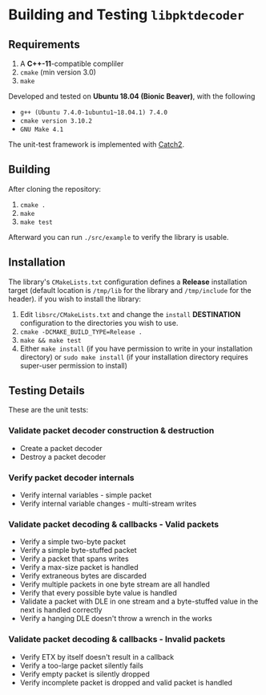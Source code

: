 # Building and Testing `libpktdecoder`

## Requirements
1. A **C++-11**-compatible compliler
1. `cmake` (min version 3.0)
1. `make`

Developed and tested on **Ubuntu 18.04 (Bionic Beaver)**, with the following
- `g++ (Ubuntu 7.4.0-1ubuntu1~18.04.1) 7.4.0`
- `cmake version 3.10.2`
- `GNU Make 4.1`

The unit-test framework is implemented with [Catch2](https://github.com/catchorg/Catch2).

## Building
After cloning the repository:
1. `cmake .`
1. `make`
1. `make test`

Afterward you can run `./src/example` to verify the library is usable.

## Installation
The library's `CMakeLists.txt` configuration defines a **Release** installation target (default location is `/tmp/lib` for the library and `/tmp/include` for the header). if you wish to install the library:
1. Edit `libsrc/CMakeLists.txt` and change the `install` **DESTINATION**  configuration to the directories you wish to use.
1. `cmake -DCMAKE_BUILD_TYPE=Release .`
1. `make && make test`
1. Either `make install` (if you have permission to write in your installation directory) or `sudo make install` (if your installation directory requires super-user permission to install)

## Testing Details
These are the unit tests:
### Validate packet decoder construction & destruction
- Create a packet decoder
- Destroy a packet decoder
### Verify packet decoder internals
- Verify internal variables - simple packet
- Verify internal variable changes - multi-stream writes
### Validate packet decoding & callbacks - Valid packets
- Verify a simple two-byte packet
- Verify a simple byte-stuffed packet
- Verify a packet that spans writes
- Verify a max-size packet is handled
- Verify extraneous bytes are discarded
- Verify multiple packets in one byte stream are all handled
- Verify that every possible byte value is handled
- Validate a packet with DLE in one stream and a byte-stuffed value in the next is handled correctly
- Verify a hanging DLE doesn't throw a wrench in the works
### Validate packet decoding & callbacks - Invalid packets
- Verify ETX by itself doesn't result in a callback
- Verify a too-large packet silently fails
- Verify empty packet is silently dropped
- Verify incomplete packet is dropped and valid packet is handled
